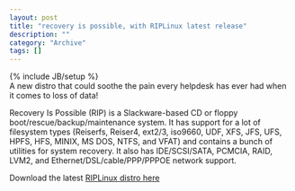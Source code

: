 ```yaml
--- 
layout: post 
title: "recovery is possible, with RIPLinux latest release"
description: ""
category: "Archive"
tags: []
---
```

{% include JB/setup %}  
A new distro that could soothe the pain every helpdesk has ever had when it comes to loss of data!

Recovery Is Possible (RIP) is a Slackware-based CD or floppy boot/rescue/backup/maintenance system. It has support for a lot of filesystem types (Reiserfs, Reiser4, ext2/3, iso9660, UDF, XFS, JFS, UFS, HPFS, HFS, MINIX, MS DOS, NTFS, and VFAT) and contains a bunch of utilities for system recovery. It also has IDE/SCSI/SATA, PCMCIA, RAID, LVM2, and Ethernet/DSL/cable/PPP/PPPOE network support.

Download the latest <a href="http://www.tux.org/pub/people/kent-robotti/looplinux/rip/">RIPLinux distro here</a>
